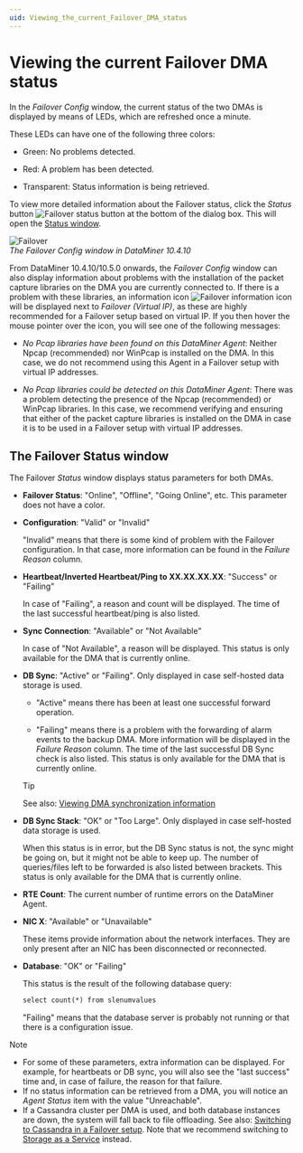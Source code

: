 ```yaml
---
uid: Viewing_the_current_Failover_DMA_status
---
```


# Viewing the current Failover DMA status

In the *Failover Config* window, the current status of the two DMAs is displayed by means of LEDs, which are refreshed once a minute.

These LEDs can have one of the following three colors:

- Green: No problems detected.

- Red: A problem has been detected.

- Transparent: Status information is being retrieved.

To view more detailed information about the Failover status, click the *Status* button ![Failover status button](~/dataminer/images/Failover_status_button.png) at the bottom of the dialog box. This will open the [Status window](#the-failover-status-window).

![Failover](~/dataminer/images/Failover10_4_10.png)<br>
*The Failover Config window in DataMiner 10.4.10*

From DataMiner 10.4.10/10.5.0 onwards<!--RN 40257 + RN 40267-->, the *Failover Config* window can also display information about problems with the installation of the packet capture libraries on the DMA you are currently connected to. If there is a problem with these libraries, an information icon ![Failover information icon](~/dataminer/images/Failover_information_icon.png) will be displayed next to *Failover (Virtual IP)*, as these are highly recommended for a Failover setup based on virtual IP. If you then hover the mouse pointer over the icon, you will see one of the following messages:

- *No Pcap libraries have been found on this DataMiner Agent*: Neither Npcap (recommended) nor WinPcap is installed on the DMA. In this case, we do not recommend using this Agent in a Failover setup with virtual IP addresses.

- *No Pcap libraries could be detected on this DataMiner Agent*: There was a problem detecting the presence of the Npcap (recommended) or WinPcap libraries. In this case, we recommend verifying and ensuring that either of the packet capture libraries is installed on the DMA in case it is to be used in a Failover setup with virtual IP addresses.

## The Failover Status window

The Failover *Status* window displays status parameters for both DMAs.

- **Failover Status**: "Online", "Offline", "Going Online", etc. This parameter does not have a color.

- **Configuration**: "Valid" or "Invalid"

  "Invalid" means that there is some kind of problem with the Failover configuration. In that case, more information can be found in the *Failure Reason* column.

- **Heartbeat/Inverted Heartbeat/Ping to XX.XX.XX.XX**: "Success" or "Failing"

  In case of "Failing", a reason and count will be displayed. The time of the last successful heartbeat/ping is also listed.

- **Sync Connection**: "Available" or "Not Available"

  In case of "Not Available", a reason will be displayed. This status is only available for the DMA that is currently online.

- **DB Sync**: "Active" or "Failing". Only displayed in case self-hosted data storage is used.

  - "Active" means there has been at least one successful forward operation.
  
  - "Failing" means there is a problem with the forwarding of alarm events to the backup DMA. More information will be displayed in the *Failure Reason* column. The time of the last successful DB Sync check is also listed. This status is only available for the DMA that is currently online.

  > [!TIP]
  > See also: [Viewing DMA synchronization information](xref:Synchronizing_the_DMA_databases#viewing-dma-synchronization-information)

- **DB Sync Stack**: "OK" or "Too Large". Only displayed in case self-hosted data storage is used.

  When this status is in error, but the DB Sync status is not, the sync might be going on, but it might not be able to keep up. The number of queries/files left to be forwarded is also listed between brackets. This status is only available for the DMA that is currently online.

- **RTE Count**: The current number of runtime errors on the DataMiner Agent.

- **NIC X**: "Available" or "Unavailable"

  These items provide information about the network interfaces. They are only present after an NIC has been disconnected or reconnected.

- **Database**: "OK" or "Failing"

  This status is the result of the following database query:

  ```txt
  select count(*) from slenumvalues
  ```

  "Failing" means that the database server is probably not running or that there is a configuration issue.

<!-- - **NATS communication**: Indicates whether the NATS communication between the Agents is OK and if the clusterEndpoints.json file is in sync between the two Agents. Displayed from DataMiner 10.5.7/10.6.0 onwards. --> <!-- RN 42250, reverted by 43145 -->

> [!NOTE]
>
> - For some of these parameters, extra information can be displayed. For example, for heartbeats or DB sync, you will also see the "last success" time and, in case of failure, the reason for that failure.
> - If no status information can be retrieved from a DMA, you will notice an *Agent Status* item with the value "Unreachable".
> - If a Cassandra cluster per DMA is used, and both database instances are down, the system will fall back to file offloading. See also: [Switching to Cassandra in a Failover setup](xref:Migrating_the_general_database_to_Cassandra#switching-to-cassandra-in-a-failover-setup). Note that we recommend switching to [Storage as a Service](xref:STaaS) instead.
